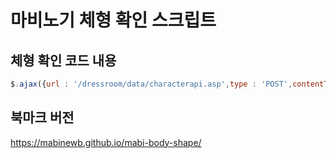 # 마비노기 체형 확인 스크립트

## 체형 확인 코드 내용
```javascript
$.ajax({url : '/dressroom/data/characterapi.asp',type : 'POST',contentType:'application/json',success : function(data){alert('키(10살:0 ~ 17살:1 상대수치) : ' + data.gc_height + '\n몸무게(비만도) : ' + data.gc_weight + '\n상체(근육) : ' + data.gc_upper_weight + '\n하체 : ' + data.gc_lower_weight);}});
```
## 북마크 버전
https://mabinewb.github.io/mabi-body-shape/